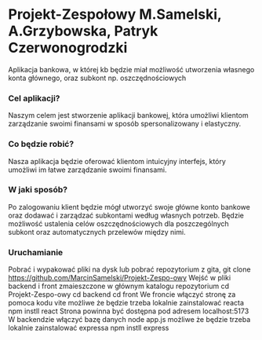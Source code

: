 # Projekt-Zespołowy M.Samelski, A.Grzybowska, Patryk Czerwonogrodzki
Aplikacja bankowa, w której kb będzie miał możliwość utworzenia własnego konta głównego, oraz subkont np. oszczędnościowych

### Cel aplikacji? 
Naszym celem jest stworzenie aplikacji bankowej, która umożliwi klientom zarządzanie swoimi finansami w sposób spersonalizowany i elastyczny.

### Co będzie robić?
Nasza aplikacja będzie oferować klientom intuicyjny interfejs, który umożliwi im łatwe zarządzanie swoimi finansami. 

### W jaki sposób?
Po zalogowaniu klient będzie mógł utworzyć swoje główne konto bankowe oraz dodawać i zarządzać subkontami według własnych potrzeb. Będzie możliwość ustalenia celów oszczędnościowych dla poszczególnych subkont oraz automatycznych przelewów między nimi. 

### Uruchamianie
Pobrać i wypakować pliki na dysk lub pobrać repozytorium z gita,
git clone https://github.com/MarcinSamelski/Projekt-Zespo-owy
Wejść w pliki backend i front zmaieszczone w głównym katalogu repozytorium
cd Projekt-Zespo-owy
cd backend
cd front
We froncie włączyć stronę za pomoca kodu
vite
możliwe że będzie trzeba lokalnie zainstalować reacta npm instll react
Strona powinna być dostępna pod adresem localhost:5173
W backendzie włączyć bazę danych node app.js
możliwe że będzie trzeba lokalnie zainstalować expressa npm instll express
